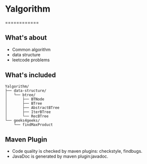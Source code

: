 # Yalgorithm
============
## What's about
- Common algorithm
- data structure
- leetcode problems

## What's included
```
Yalgorithm/
├── data-structure/
│   └── btree/
│       ├── BTNode
│       ├── BTree
│       ├── AbstractBTree
│       ├── IterBTree
│       └── RecBTree
└── geeks4geeks/
    └── findMaxProduct
```
## Maven Plugin
- Code quality is checked by maven plugins: checkstyle, findbugs.
- JavaDoc is generated by maven plugin:javadoc.
